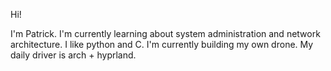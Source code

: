 Hi!

I'm Patrick.
I'm currently learning about system administration and network architecture.
I like python and C.
I'm currently building my own drone.
My daily driver is arch + hyprland.
